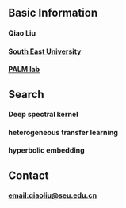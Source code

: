 ## Basic Information

#### Qiao Liu
#### [South East University](https://www.seu.edu.cn/)
#### [PALM lab](http://palm.seu.edu.cn/)

## Search

#### Deep spectral kernel
#### heterogeneous transfer learning
#### hyperbolic embedding

## Contact
####  [email:qiaoliu@seu.edu.cn](qiaoliu@seu.edu.cn)
